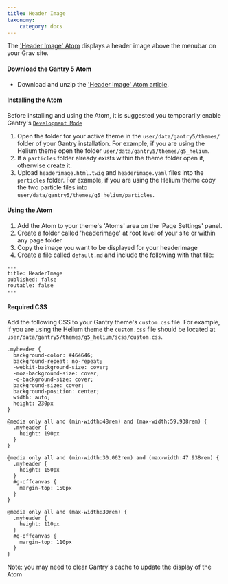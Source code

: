 ```yaml
---
title: Header Image
taxonomy:
    category: docs
---
```


The ['Header Image' Atom](https://github.com/hibbitts-design/grav-gantry5-particle-edit-view-page-in-git) displays a header image above the menubar on your Grav site.

#### Download the Gantry 5 Atom
* Download and unzip the ['Header Image' Atom article](https://github.com/hibbitts-design/grav-gantry-atom-header-image/archive/master.zip).

#### Installing the Atom

Before installing and using the Atom, it is suggested you temporarily enable Gantry's [`Development Mode`](http://docs.gantry.org/gantry5/configure/extras)

1. Open the folder for your active theme in the `user/data/gantry5/themes/` folder of your Gantry installation. For example, if you are using the Helium theme open the folder `user/data/gantry5/themes/g5_helium`.
2. If a `particles` folder already exists within the theme folder open it, otherwise create it.
3. Upload `headerimage.html.twig` and `headerimage.yaml` files into the `particles` folder. For example, if you are using the Helium theme copy the two particle files into `user/data/gantry5/themes/g5_helium/particles`.

#### Using the Atom
1. Add the Atom to your theme's 'Atoms' area on the 'Page Settings' panel.
2. Create a folder called 'headerimage' at root level of your site or within any page folder
3. Copy the image you want to be displayed for your headerimage
4. Create a file called `default.md` and include the following with that file:

```
---
title: HeaderImage
published: false
routable: false
---
```

#### Required CSS
Add the following CSS to your Gantry theme's `custom.css` file. For example, if you are using the Helium theme the `custom.css` file should be located at `user/data/gantry5/themes/g5_helium/scss/custom.css`.

```
.myheader {
  background-color: #464646;
  background-repeat: no-repeat;
  -webkit-background-size: cover;
  -moz-background-size: cover;
  -o-background-size: cover;
  background-size: cover;
  background-position: center;
  width: auto;
  height: 230px
}

@media only all and (min-width:48rem) and (max-width:59.938rem) {
  .myheader {
    height: 190px
  }
}

@media only all and (min-width:30.062rem) and (max-width:47.938rem) {
  .myheader {
    height: 150px
  }
  #g-offcanvas {
    margin-top: 150px
  }
}

@media only all and (max-width:30rem) {
  .myheader {
    height: 110px
  }
  #g-offcanvas {
    margin-top: 110px
  }
}
```

Note: you may need to clear Gantry's cache to update the display of the Atom
